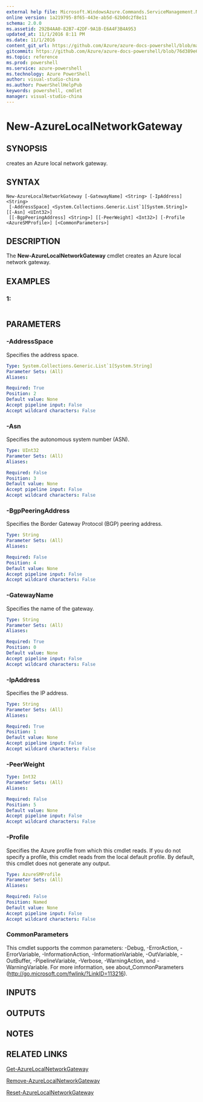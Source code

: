 ```yaml
---
external help file: Microsoft.WindowsAzure.Commands.ServiceManagement.Network.dll-Help.xml
online version: 1a219795-8f65-443e-ab5d-62b0dc2f8e11
schema: 2.0.0
ms.assetid: 292B4AA0-82B7-42DF-9A1B-E6A4F3B4A953
updated_at: 11/1/2016 8:11 PM
ms.date: 11/1/2016
content_git_url: https://github.com/Azure/azure-docs-powershell/blob/master/azureps-cmdlets-docs/ServiceManagement/Azure.Networking/v3.0.0/New-AzureLocalNetworkGateway.md
gitcommit: https://github.com/Azure/azure-docs-powershell/blob/76d389e6f4656b8cb2f1cc90ba2be7be7f3ff754/azureps-cmdlets-docs/ServiceManagement/Azure.Networking/v3.0.0/New-AzureLocalNetworkGateway.md
ms.topic: reference
ms.prod: powershell
ms.service: azure-powershell
ms.technology: Azure PowerShell
author: visual-studio-china
ms.author: PowerShellHelpPub
keywords: powershell, cmdlet
manager: visual-studio-china
---
```


# New-AzureLocalNetworkGateway

## SYNOPSIS
creates an Azure local network gateway.

## SYNTAX

```
New-AzureLocalNetworkGateway [-GatewayName] <String> [-IpAddress] <String>
 [-AddressSpace] <System.Collections.Generic.List`1[System.String]> [[-Asn] <UInt32>]
 [[-BgpPeeringAddress] <String>] [[-PeerWeight] <Int32>] [-Profile <AzureSMProfile>] [<CommonParameters>]
```

## DESCRIPTION
The **New-AzureLocalNetworkGateway** cmdlet creates an Azure local network gateway.

## EXAMPLES

### 1:
```

```

## PARAMETERS

### -AddressSpace
Specifies the address space.

```yaml
Type: System.Collections.Generic.List`1[System.String]
Parameter Sets: (All)
Aliases: 

Required: True
Position: 2
Default value: None
Accept pipeline input: False
Accept wildcard characters: False
```

### -Asn
Specifies the autonomous system number (ASN).

```yaml
Type: UInt32
Parameter Sets: (All)
Aliases: 

Required: False
Position: 3
Default value: None
Accept pipeline input: False
Accept wildcard characters: False
```

### -BgpPeeringAddress
Specifies the Border Gateway Protocol (BGP) peering address.

```yaml
Type: String
Parameter Sets: (All)
Aliases: 

Required: False
Position: 4
Default value: None
Accept pipeline input: False
Accept wildcard characters: False
```

### -GatewayName
Specifies the name of the gateway.

```yaml
Type: String
Parameter Sets: (All)
Aliases: 

Required: True
Position: 0
Default value: None
Accept pipeline input: False
Accept wildcard characters: False
```

### -IpAddress
Specifies the IP address.

```yaml
Type: String
Parameter Sets: (All)
Aliases: 

Required: True
Position: 1
Default value: None
Accept pipeline input: False
Accept wildcard characters: False
```

### -PeerWeight
```yaml
Type: Int32
Parameter Sets: (All)
Aliases: 

Required: False
Position: 5
Default value: None
Accept pipeline input: False
Accept wildcard characters: False
```

### -Profile
Specifies the Azure profile from which this cmdlet reads. 
If you do not specify a profile, this cmdlet reads from the local default profile.
By default, this cmdlet does not generate any output.

```yaml
Type: AzureSMProfile
Parameter Sets: (All)
Aliases: 

Required: False
Position: Named
Default value: None
Accept pipeline input: False
Accept wildcard characters: False
```

### CommonParameters
This cmdlet supports the common parameters: -Debug, -ErrorAction, -ErrorVariable, -InformationAction, -InformationVariable, -OutVariable, -OutBuffer, -PipelineVariable, -Verbose, -WarningAction, and -WarningVariable. For more information, see about_CommonParameters (http://go.microsoft.com/fwlink/?LinkID=113216).

## INPUTS

## OUTPUTS

## NOTES

## RELATED LINKS

[Get-AzureLocalNetworkGateway](xref:ServiceManagement/Azure.Networking/v3.0.0/Get-AzureLocalNetworkGateway.md)

[Remove-AzureLocalNetworkGateway](xref:ServiceManagement/Azure.Networking/v3.0.0/Remove-AzureLocalNetworkGateway.md)

[Reset-AzureLocalNetworkGateway](xref:ServiceManagement/Azure.Networking/v3.0.0/Reset-AzureLocalNetworkGateway.md)


